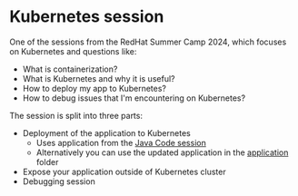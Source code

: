 # Kubernetes session

One of the sessions from the RedHat Summer Camp 2024, which focuses on Kubernetes and questions like:
- What is containerization?
- What is Kubernetes and why it is useful?
- How to deploy my app to Kubernetes?
- How to debug issues that I'm encountering on Kubernetes?

The session is split into three parts:

- Deployment of the application to Kubernetes
  - Uses application from the [Java Code session](https://github.com/see-quick/rh-summer/tree/main)
  - Alternatively you can use the updated application in the [application](application) folder
- Expose your application outside of Kubernetes cluster
- Debugging session